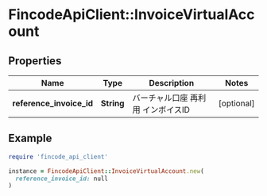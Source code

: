 # FincodeApiClient::InvoiceVirtualAccount

## Properties

| Name | Type | Description | Notes |
| ---- | ---- | ----------- | ----- |
| **reference_invoice_id** | **String** | バーチャル口座 再利用 インボイスID    | [optional] |

## Example

```ruby
require 'fincode_api_client'

instance = FincodeApiClient::InvoiceVirtualAccount.new(
  reference_invoice_id: null
)
```

